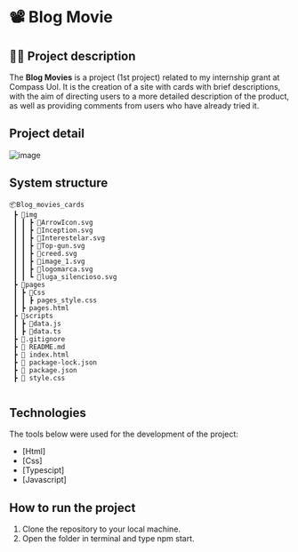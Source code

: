 # 📽️ Blog Movie
## :man_office_worker: Project description

The **Blog Movies** is a project (1st project) related to my internship grant at Compass Uol. It is the creation of a site with cards with brief descriptions, with the aim of directing users to a more detailed description of the product, as well as providing comments from users who have already tried it.

## Project detail
![image](https://github.com/eupedrorodrigues/Blog_Movie_Cards/assets/122948103/20fb6e11-299a-424c-8ad0-bbdf5dc2ea05)


## System structure

```
📦Blog_movies_cards
 ┣ 📂img                                            
 ┃ ┃ ┣ 📜ArrowIcon.svg
 ┃ ┃ ┣ 📜Inception.svg
 ┃ ┃ ┣ 📜Interestelar.svg
 ┃ ┃ ┣ 📜Top-gun.svg
 ┃ ┃ ┣ 📜creed.svg
 ┃ ┃ ┣ 📜image_1.svg
 ┃ ┃ ┣ 📜logomarca.svg
 ┃ ┃ ┗ 📜luga_silencioso.svg
 ┣ 📂pages
 ┃ ┣ 📂Css
 ┃ ┃ ┣ pages_style.css
 ┃ ┣ pages.html
 ┣ 📂scripts
 ┃ ┣ 📜data.js
 ┃ ┣ 📜data.ts
 ┣ 📜.gitignore
 ┣ 📜 README.md
 ┣ 📜 index.html
 ┣ 📜 package-lock.json
 ┣ 📜 package.json
 ┣ 📜 style.css
 
```


## Technologies

The tools below were used for the development of the project:

* [Html]
* [Css]
* [Typescipt]
* [Javascript]

## How to run the project

1. Clone the repository to your local machine.
2. Open the folder in terminal and type npm start.
